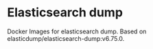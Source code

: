 # Elasticsearch dump

Docker Images for elasticsearch dump. Based on elasticdump/elasticsearch-dump:v6.75.0.
